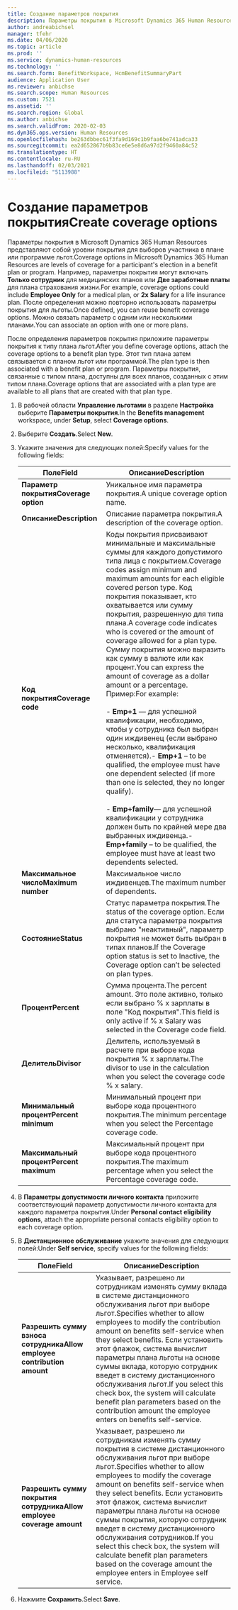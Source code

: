 ```yaml
---
title: Создание параметров покрытия
description: Параметры покрытия в Microsoft Dynamics 365 Human Resources представляют собой уровни покрытия для выборов участника в плане или программе льгот.
author: andreabichsel
manager: tfehr
ms.date: 04/06/2020
ms.topic: article
ms.prod: ''
ms.service: dynamics-human-resources
ms.technology: ''
ms.search.form: BenefitWorkspace, HcmBenefitSummaryPart
audience: Application User
ms.reviewer: anbichse
ms.search.scope: Human Resources
ms.custom: 7521
ms.assetid: ''
ms.search.region: Global
ms.author: anbichse
ms.search.validFrom: 2020-02-03
ms.dyn365.ops.version: Human Resources
ms.openlocfilehash: be263dbbec61f3fa9d169c1b9faa6be741adca33
ms.sourcegitcommit: ea2d652867b9b83ce6e5e8d6a97d2f9460a84c52
ms.translationtype: HT
ms.contentlocale: ru-RU
ms.lasthandoff: 02/03/2021
ms.locfileid: "5113988"
---
```

# <a name="create-coverage-options"></a><span data-ttu-id="980ad-103">Создание параметров покрытия</span><span class="sxs-lookup"><span data-stu-id="980ad-103">Create coverage options</span></span>

<span data-ttu-id="980ad-104">Параметры покрытия в Microsoft Dynamics 365 Human Resources представляют собой уровни покрытия для выборов участника в плане или программе льгот.</span><span class="sxs-lookup"><span data-stu-id="980ad-104">Coverage options in Microsoft Dynamics 365 Human Resources are levels of coverage for a participant's election in a benefit plan or program.</span></span> <span data-ttu-id="980ad-105">Например, параметры покрытия могут включать **Только сотрудник** для медицинских планов или **Две заработные платы** для плана страхования жизни.</span><span class="sxs-lookup"><span data-stu-id="980ad-105">For example, coverage options could include **Employee Only** for a medical plan, or **2x Salary** for a life insurance plan.</span></span> <span data-ttu-id="980ad-106">После определения можно повторно использовать параметры покрытия для льготы.</span><span class="sxs-lookup"><span data-stu-id="980ad-106">Once defined, you can reuse benefit coverage options.</span></span> <span data-ttu-id="980ad-107">Можно связать параметр с одним или несколькими планами.</span><span class="sxs-lookup"><span data-stu-id="980ad-107">You can associate an option with one or more plans.</span></span>

<span data-ttu-id="980ad-108">После определения параметров покрытия приложите параметры покрытия к типу плана льгот.</span><span class="sxs-lookup"><span data-stu-id="980ad-108">After you define coverage options, attach the coverage options to a benefit plan type.</span></span> <span data-ttu-id="980ad-109">Этот тип плана затем связывается с планом льгот или программой.</span><span class="sxs-lookup"><span data-stu-id="980ad-109">The plan type is then associated with a benefit plan or program.</span></span> <span data-ttu-id="980ad-110">Параметры покрытия, связанные с типом плана, доступны для всех планов, созданных с этим типом плана.</span><span class="sxs-lookup"><span data-stu-id="980ad-110">Coverage options that are associated with a plan type are available to all plans that are created with that plan type.</span></span> 

1. <span data-ttu-id="980ad-111">В рабочей области **Управление льготами** в разделе **Настройка** выберите **Параметры покрытия**.</span><span class="sxs-lookup"><span data-stu-id="980ad-111">In the **Benefits management** workspace, under **Setup**, select **Coverage options**.</span></span>

2. <span data-ttu-id="980ad-112">Выберите **Создать**.</span><span class="sxs-lookup"><span data-stu-id="980ad-112">Select **New**.</span></span>

3. <span data-ttu-id="980ad-113">Укажите значения для следующих полей:</span><span class="sxs-lookup"><span data-stu-id="980ad-113">Specify values for the following fields:</span></span>

   | <span data-ttu-id="980ad-114">Поле</span><span class="sxs-lookup"><span data-stu-id="980ad-114">Field</span></span> | <span data-ttu-id="980ad-115">Описание</span><span class="sxs-lookup"><span data-stu-id="980ad-115">Description</span></span> |
   | --- | --- |
   | <span data-ttu-id="980ad-116">**Параметр покрытия**</span><span class="sxs-lookup"><span data-stu-id="980ad-116">**Coverage option**</span></span> | <span data-ttu-id="980ad-117">Уникальное имя параметра покрытия.</span><span class="sxs-lookup"><span data-stu-id="980ad-117">A unique coverage option name.</span></span> |
   | <span data-ttu-id="980ad-118">**Описание**</span><span class="sxs-lookup"><span data-stu-id="980ad-118">**Description**</span></span> | <span data-ttu-id="980ad-119">Описание параметра покрытия.</span><span class="sxs-lookup"><span data-stu-id="980ad-119">A description of the coverage option.</span></span> |
   | <span data-ttu-id="980ad-120">**Код покрытия**</span><span class="sxs-lookup"><span data-stu-id="980ad-120">**Coverage code**</span></span> | <span data-ttu-id="980ad-121">Коды покрытия присваивают минимальные и максимальные суммы для каждого допустимого типа лица с покрытием.</span><span class="sxs-lookup"><span data-stu-id="980ad-121">Coverage codes assign minimum and maximum amounts for each eligible covered person type.</span></span> <span data-ttu-id="980ad-122">Код покрытия показывает, кто охватывается или сумму покрытия, разрешенную для типа плана.</span><span class="sxs-lookup"><span data-stu-id="980ad-122">A coverage code indicates who is covered or the amount of coverage allowed for a plan type.</span></span> <span data-ttu-id="980ad-123">Сумму покрытия можно выразить как сумму в валюте или как процент.</span><span class="sxs-lookup"><span data-stu-id="980ad-123">You can express the amount of coverage as a dollar amount or a percentage.</span></span> <span data-ttu-id="980ad-124">Пример:</span><span class="sxs-lookup"><span data-stu-id="980ad-124">For example:</span></span></br></br><span data-ttu-id="980ad-125">- **Emp+1** — для успешной квалификации, необходимо, чтобы у сотрудника был выбран один иждивенец (если выбрано несколько, квалификация отменяется).</span><span class="sxs-lookup"><span data-stu-id="980ad-125">- **Emp+1** – to be qualified, the employee must have one dependent selected (if more than one is selected, they no longer qualify).</span></span></br></br><span data-ttu-id="980ad-126">- **Emp+family**— для успешной квалификации у сотрудника должен быть по крайней мере два выбранных иждивенца.</span><span class="sxs-lookup"><span data-stu-id="980ad-126">- **Emp+family** – to be qualified, the employee must have at least two dependents selected.</span></span> |
   | <span data-ttu-id="980ad-127">**Максимальное число**</span><span class="sxs-lookup"><span data-stu-id="980ad-127">**Maximum number**</span></span> | <span data-ttu-id="980ad-128">Максимальное число иждивенцев.</span><span class="sxs-lookup"><span data-stu-id="980ad-128">The maximum number of dependents.</span></span> |
   | <span data-ttu-id="980ad-129">**Состояние**</span><span class="sxs-lookup"><span data-stu-id="980ad-129">**Status**</span></span> | <span data-ttu-id="980ad-130">Статус параметра покрытия.</span><span class="sxs-lookup"><span data-stu-id="980ad-130">The status of the coverage option.</span></span> <span data-ttu-id="980ad-131">Если для статуса параметра покрытия выбрано "неактивный", параметр покрытия не может быть выбран в типах планов.</span><span class="sxs-lookup"><span data-stu-id="980ad-131">If the Coverage option status is set to Inactive, the Coverage option can’t be selected on plan types.</span></span> |
   | <span data-ttu-id="980ad-132">**Процент**</span><span class="sxs-lookup"><span data-stu-id="980ad-132">**Percent**</span></span> | <span data-ttu-id="980ad-133">Сумма процента.</span><span class="sxs-lookup"><span data-stu-id="980ad-133">The percent amount.</span></span> <span data-ttu-id="980ad-134">Это поле активно, только если выбрано % x зарплаты в поле "Код покрытия".</span><span class="sxs-lookup"><span data-stu-id="980ad-134">This field is only active if % x Salary was selected in the Coverage code field.</span></span> |
   | <span data-ttu-id="980ad-135">**Делитель**</span><span class="sxs-lookup"><span data-stu-id="980ad-135">**Divisor**</span></span> | <span data-ttu-id="980ad-136">Делитель, используемый в расчете при выборе кода покрытия % x зарплаты.</span><span class="sxs-lookup"><span data-stu-id="980ad-136">The divisor to use in the calculation when you select the coverage code % x salary.</span></span> |
   | <span data-ttu-id="980ad-137">**Минимальный процент**</span><span class="sxs-lookup"><span data-stu-id="980ad-137">**Percent minimum**</span></span> | <span data-ttu-id="980ad-138">Минимальный процент при выборе кода процентного покрытия.</span><span class="sxs-lookup"><span data-stu-id="980ad-138">The minimum percentage when you select the Percentage coverage code.</span></span> |
   | <span data-ttu-id="980ad-139">**Максимальный процент**</span><span class="sxs-lookup"><span data-stu-id="980ad-139">**Percent maximum**</span></span> | <span data-ttu-id="980ad-140">Максимальный процент при выборе кода процентного покрытия.</span><span class="sxs-lookup"><span data-stu-id="980ad-140">The maximum percentage when you select the Percentage coverage code.</span></span> |

4. <span data-ttu-id="980ad-141">В **Параметры допустимости личного контакта** приложите соответствующий параметр допустимости личного контакта для каждого параметра покрытия.</span><span class="sxs-lookup"><span data-stu-id="980ad-141">Under **Personal contact eligibility options**, attach the appropriate personal contacts eligibility option to each coverage option.</span></span>

5. <span data-ttu-id="980ad-142">В **Дистанционное обслуживание** укажите значения для следующих полей:</span><span class="sxs-lookup"><span data-stu-id="980ad-142">Under **Self service**, specify values for the following fields:</span></span>

   | <span data-ttu-id="980ad-143">Поле</span><span class="sxs-lookup"><span data-stu-id="980ad-143">Field</span></span> | <span data-ttu-id="980ad-144">Описание</span><span class="sxs-lookup"><span data-stu-id="980ad-144">Description</span></span> |
   | --- | --- |
   | <span data-ttu-id="980ad-145">**Разрешить сумму взноса сотрудника**</span><span class="sxs-lookup"><span data-stu-id="980ad-145">**Allow employee contribution amount**</span></span> | <span data-ttu-id="980ad-146">Указывает, разрешено ли сотрудникам изменять сумму вклада в системе дистанционного обслуживания льгот при выборе льгот.</span><span class="sxs-lookup"><span data-stu-id="980ad-146">Specifies whether to allow employees to modify the contribution amount on benefits self-service when they select benefits.</span></span> <span data-ttu-id="980ad-147">Если установить этот флажок, система вычислит параметры плана льготы на основе суммы вклада, которую сотрудник введет в систему дистанционного обслуживания льгот.</span><span class="sxs-lookup"><span data-stu-id="980ad-147">If you select this check box, the system will calculate benefit plan parameters based on the contribution amount the employee enters on benefits self-service.</span></span> |
   | <span data-ttu-id="980ad-148">**Разрешить сумму покрытия сотрудника**</span><span class="sxs-lookup"><span data-stu-id="980ad-148">**Allow employee coverage amount**</span></span> | <span data-ttu-id="980ad-149">Указывает, разрешено ли сотрудникам изменять сумму покрытия в системе дистанционного обслуживания льгот при выборе льгот.</span><span class="sxs-lookup"><span data-stu-id="980ad-149">Specifies whether to allow employees to modify the coverage amount on benefits self-service when they select benefits.</span></span> <span data-ttu-id="980ad-150">Если установить этот флажок, система вычислит параметры плана льготы на основе суммы покрытия, которую сотрудник введет в систему дистанционного обслуживания сотрудников.</span><span class="sxs-lookup"><span data-stu-id="980ad-150">If you select this check box, the system will calculate benefit plan parameters based on the coverage amount the employee enters in Employee self service.</span></span> |

6. <span data-ttu-id="980ad-151">Нажмите **Сохранить**.</span><span class="sxs-lookup"><span data-stu-id="980ad-151">Select **Save**.</span></span> 
